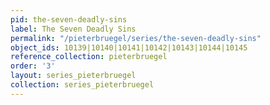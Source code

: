 ```yaml
---
pid: the-seven-deadly-sins
label: The Seven Deadly Sins
permalink: "/pieterbruegel/series/the-seven-deadly-sins"
object_ids: 10139|10140|10141|10142|10143|10144|10145
reference_collection: pieterbruegel
order: '3'
layout: series_pieterbruegel
collection: series_pieterbruegel
---
```

